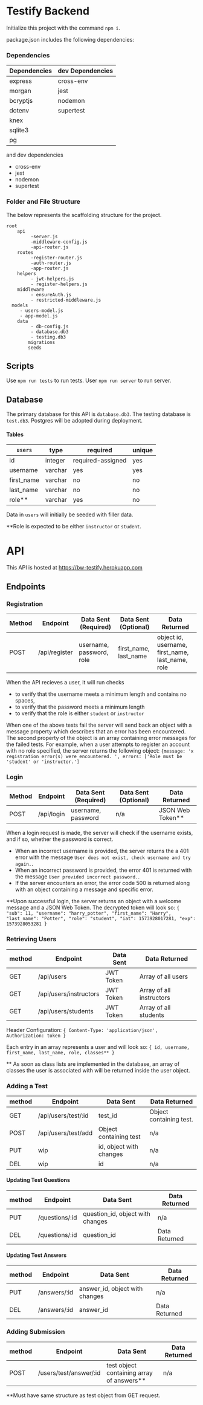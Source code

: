 # Testify Backend

Initialize this project with the command `npm i`.

package.json includes the following dependencies:

### Dependencies

| Dependencies | dev Dependencies |
| ------------ | ---------------- |
| express      | cross-env        |
| morgan       | jest             |
| bcryptjs     | nodemon          |
| dotenv       | supertest        |
| knex         |                  |
| sqlite3      |                  |
| pg           |                  |

and dev dependencies

- cross-env
- jest
- nodemon
- supertest

### Folder and File Structure

The below represents the scaffolding structure for the project.

    root
    	api
    		 -server.js
    		 -middleware-config.js
    		 -api-router.js
    	routes
    		 -register-router.js
    		 -auth-router.js
    		 -app-router.js
    	helpers
    		 - jwt-helpers.js
    		 - register-helpers.js
    	middleware
    		 - ensureAuth.js
    		 - restricted-middleware.js
      models
         - users-model.js
         - app-model.js
    	data
    		 - db-config.js
    		 - database.db3
    		 - testing.db3
    		migrations
    		seeds

## Scripts

Use `npm run tests` to run tests.
User `npm run server` to run server.

## Database

The primary database for this API is `database.db3`. The testing database is `test.db3`.
Postgres will be adopted during deployment.

#### Tables

| `users`    | type    | required          | unique |
| ---------- | ------- | ----------------- | ------ |
| id         | integer | required-assigned | yes    |
| username   | varchar | yes               | yes    |
| first_name | varchar | no                | no     |
| last_name  | varchar | no                | no     |
| role\*\*   | varchar | yes               | no     |

Data in `users` will initially be seeded with filler data.

\*\*Role is expected to be either `instructor` or `student`.

# API

This API is hosted at https://bw-testify.herokuapp.com

## Endpoints

### Registration

| Method | Endpoint      | Data Sent (Required)     | Data Sent (Optional)  | Data Returned                                    |
| ------ | ------------- | ------------------------ | --------------------- | ------------------------------------------------ |
| POST   | /api/register | username, password, role | first_name, last_name | object id, username, first_name, last_name, role |

When the API recieves a user, it will run checks

- to verify that the username meets a minimum length and contains no spaces,
- to verify that the password meets a minimum length
- to verify that the role is either `student` or `instructor`

When one of the above tests fail the server will send back an object with a message property which describes that an error has been encountered. The second property of the object is an array containing error messages for the failed tests. For example, when a user attempts to register an account with no role specified, the server returns the following object: `{message: 'x registration error(s) were encountered. ', errors: ['Role must be 'student' or 'instructor.']`

### Login

| Method | Endpoint   | Data Sent (Required) | Data Sent (Optional) | Data Returned      |
| ------ | ---------- | -------------------- | -------------------- | ------------------ |
| POST   | /api/login | username, password   | n/a                  | JSON Web Token\*\* |

When a login request is made, the server will check if the username exists, and if so, whether the password is correct.

- When an incorrect username is provided, the server returns the a 401 error with the message `User does not exist, check username and try again.`.
- When an incorrect password is provided, the error 401 is returned with the message `User provided incorrect password.`.
- If the server encounters an error, the error code 500 is returned along with an object containing a message and specific error.

\*\*Upon successful login, the server returns an object with a welcome message and a JSON Web Token. The decrypted token will look so:
`{ "sub": 11, "username": "harry_potter", "first_name": "Harry", "last_name": "Potter", "role": "student", "iat": 1573928017281, "exp": 1573928053281 }`

### Retrieving Users

| method | Endpoint               | Data Sent | Data Returned            |
| ------ | ---------------------- | --------- | ------------------------ |
| GET    | /api/users             | JWT Token | Array of all users       |
| GET    | /api/users/instructors | JWT Token | Array of all instructors |
| GET    | /api/users/students    | JWT Token | Array of all students    |

Header Configuration:
`{ Content-Type: 'application/json', Authorization: token }`

Each entry in an array represents a user and will look so:
`{ id, username, first_name, last_name, role, classes** }`

\*\* As soon as class lists are implemented in the database, an array of classes the user is associated with will be returned inside the user object.

### Adding a Test

| method | Endpoint            | Data Sent               | Data Returned           |
| ------ | ------------------- | ----------------------- | ----------------------- |
| GET    | /api/users/test/:id | test_id                 | Object containing test. |
| POST   | /api/users/test/add | Object containing test  | n/a                     |
| PUT    | wip                 | id, object with changes | n/a                     |
| DEL    | wip                 | id                      | n/a                     |

#### Updating Test Questions

| method | Endpoint       | Data Sent                        | Data Returned |
| ------ | -------------- | -------------------------------- | ------------- |
| PUT    | /questions/:id | question_id, object with changes | n/a           |
| DEL    | /questions/:id | question_id                      | Data Returned |

#### Updating Test Answers

| method | Endpoint     | Data Sent                      | Data Returned |
| ------ | ------------ | ------------------------------ | ------------- |
| PUT    | /answers/:id | answer_id, object with changes | n/a           |
| DEL    | /answers/:id | answer_id                      | Data Returned |

### Adding Submission

| method | Endpoint               | Data Sent                                   | Data Returned |
| ------ | ---------------------- | ------------------------------------------- | ------------- |
| POST   | /users/test/answer/:id | test object containing array of answers\*\* | n/a           |

\*\*Must have same structure as test object from GET request.
